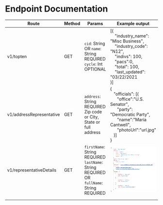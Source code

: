 # Endpoint Documentation

|  Route |  Method | Params  | Example output  |
|---|---|---|---|
| v1/topten  | GET  | `cid`: String<BR> OR `name`: String REQUIRED<br> `cycle`: Int OPTIONAL | [{<br>&nbsp;&nbsp;&nbsp; "industry_name": "Misc Business",<br>&nbsp;&nbsp;&nbsp; "industry_code": "N12",<br>&nbsp;&nbsp;&nbsp; "indivs": 100,<br>&nbsp;&nbsp;&nbsp; "pacs":0,<br>&nbsp;&nbsp;&nbsp; "total": 100, <br>&nbsp;&nbsp;&nbsp; "last_updated": "03/22/2021<br>}]|
| v1/addressRepresentative  | GET  | `address`: String REQUIRED<br>Zip code or City, State or full address  | {<br>&nbsp;&nbsp;&nbsp;"officials": [{<br>&nbsp;&nbsp;&nbsp;&nbsp;&nbsp;&nbsp;"office":"U.S. Senator",<br>&nbsp;&nbsp;&nbsp;&nbsp;&nbsp;&nbsp;"party": "Democratic Party",<br>&nbsp;&nbsp;&nbsp;&nbsp;&nbsp;&nbsp;"name":"Maria Cantwell", <br>&nbsp;&nbsp;&nbsp;&nbsp;&nbsp;&nbsp;"photoUrl":"url.jpg"<br>&nbsp;&nbsp;&nbsp;}]<br>} |
| v1/representativeDetails  | GET  | `firstName`: String REQUIRED<br>`lastName`: String REQUIRED<br>OR<BR>`fullName`: String REQUIRED  | ![schema for representativeDetails](./images/representativeDetails.png) |
|   |   |   ||
|   |   |   ||